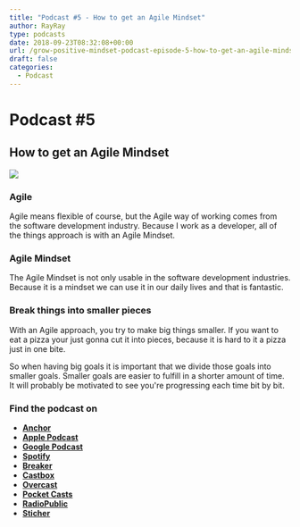 ```yaml
---
title: "Podcast #5 - How to get an Agile Mindset"
author: RayRay
type: podcasts
date: 2018-09-23T08:32:08+00:00
url: /grow-positive-mindset-podcast-episode-5-how-to-get-an-agile-mindset/
draft: false
categories:
  - Podcast
---
```



<!--more-->
# Podcast #5

## How to get an Agile Mindset

![](https://res.cloudinary.com/raymons/image/upload/c_scale,f_auto,h_1400,q_74,w_1400/v1537686021/byrayray/How_to_get_an_Agile_Mindset_1.jpg)

<div class="progressive-iframe" data-src="https://anchor.fm/growpositivemindset/embed/episodes/5---How-to-get-an-Agile-Mindset-e294pm/a-a5en26"></div>

### Agile

Agile means flexible of course, but the Agile way of working comes from the software development industry. Because I work as a developer, all of the things approach is with an Agile Mindset.

### Agile Mindset

The Agile Mindset is not only usable in the software development industries. Because it is a mindset we can use it in our daily lives and that is fantastic.

### Break things into smaller pieces

With an Agile approach, you try to make big things smaller. If you want to eat a pizza your just gonna cut it into pieces, because it is hard to it a pizza just in one bite.

So when having big goals it is important that we divide those goals into smaller goals. Smaller goals are easier to fulfill in a shorter amount of time. It will probably be motivated to see you're progressing each time bit by bit.

### Find the podcast on
- [**Anchor**](https://anchor.fm/growpositivemindset)
- [**Apple Podcast**](https://itunes.apple.com/us/podcast/positivity-by-ray/id1425920642)
- [**Google Podcast**](https://www.google.com/podcasts?feed=aHR0cHM6Ly9hbmNob3IuZm0vcy8xODI0NTI4L3BvZGNhc3QvcnNz)
- [**Spotify**](https://open.spotify.com/show/6Y2fr3Uc03bkriRf4cC4LV)
- [**Breaker**](https://www.breaker.audio/positivity-by-ray)
- [**Castbox**](https://castbox.fm/channel/id1415080)
- [**Overcast**](https://overcast.fm/itunes1425920642/positivity-by-ray)
- [**Pocket Casts** ](https://pca.st/61JW)
- [**RadioPublic**](https://play.radiopublic.com/positivity-by-ray-Wkdm1Y)
- [**Sticher**](https://www.stitcher.com/podcast/anchor-podcasts/positivity-by-ray)
